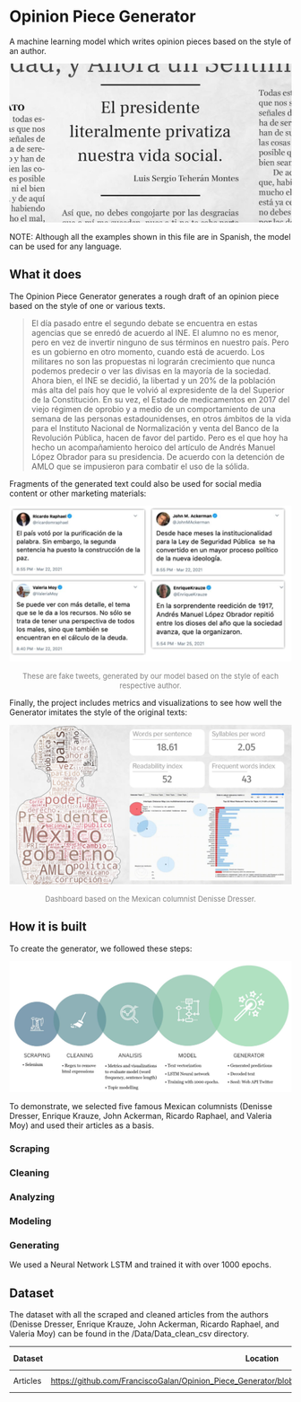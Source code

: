 # Opinion Piece Generator

A machine learning model which writes opinion pieces based on the style of an author.

![](https://github.com/FranciscoGalan/Opinion_Piece_Generator/blob/main/Media/newspaper_cover.JPG)

NOTE: Although all the examples shown in this file are in Spanish, the model can be used for any language.

## What it does

The Opinion Piece Generator generates a rough draft of an opinion piece based on the style of one or various texts. 

> El día pasado entre el segundo debate se encuentra en estas agencias que se enredó de acuerdo al INE. El alumno no es menor, pero en vez de invertir ninguno de sus términos en nuestro país. Pero es un gobierno en otro momento, cuando está de acuerdo. Los militares no son las propuestas ni lograrán crecimiento que nunca podemos predecir o ver las divisas en la mayoría de la sociedad. Ahora bien, el INE se decidió, la libertad y un 20% de la población más alta del país hoy que le volvió al expresidente de la del Superior de la Constitución. En su vez, el Estado de medicamentos en 2017 del viejo régimen de oprobio y a medio de un comportamiento de una semana de las personas estadounidenses, en otros ámbitos de la vida para el Instituto Nacional de Normalización y venta del Banco de la Revolución Pública, hacen de favor del partido. Pero es el que hoy ha hecho un acompañamiento heroico del artículo de Andrés Manuel López Obrador para su presidencia. De acuerdo con la detención de AMLO que se impusieron para combatir el uso de la sólida.
>

Fragments of the generated text could also be used for social media content or other marketing materials:

![](https://github.com/FranciscoGalan/Opinion_Piece_Generator/blob/main/Media/dashboard_tweets.png)

[^1]: These are fake tweets, generated by our model.

<div align="center"><span style="color: grey;"><font size="-1">These are fake tweets, generated by our model based on the style of each respective author.</font></span></div>

Finally, the project includes metrics and visualizations to see how well the Generator imitates the style of the original texts:

![](https://github.com/FranciscoGalan/Opinion_Piece_Generator/blob/main/Media/dresser_dashboard.JPG)

<div align="center"><span style="color: grey;"><font size="-1">Dashboard based on the Mexican columnist Denisse Dresser.</font></span></div>



## How it is built

To create the  generator, we followed these steps:

![](https://github.com/FranciscoGalan/Opinion_Piece_Generator/blob/main/Media/pipeline_diagram.JPG)

To demonstrate, we selected five famous Mexican columnists (Denisse Dresser, Enrique Krauze, John Ackerman, Ricardo Raphael, and Valeria Moy) and used their articles as a basis.

### Scraping 

### Cleaning

### Analyzing

### Modeling

### Generating

We used a Neural Network LSTM and trained it with over 1000 epochs.



## Dataset

The dataset with all the scraped and cleaned articles from the authors (Denisse Dresser, Enrique Krauze, John Ackerman, Ricardo Raphael, and Valeria Moy) can be found in the /Data/Data_clean_csv directory.

| Dataset  | Location                                                     | Date of scraping |
| -------- | ------------------------------------------------------------ | ---------------- |
| Articles | https://github.com/FranciscoGalan/Opinion_Piece_Generator/blob/main/Data/Data_clean_csv/clean_dataframe.csv | 91-03-2021       |